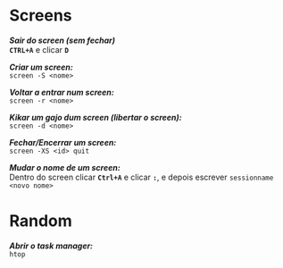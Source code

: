 # Screens
***Sair do screen (sem fechar)***<br/>
**`CTRL+A`** e clicar **`D`**

***Criar um screen:***<br/>
`screen -S <nome>`

***Voltar a entrar num screen:***<br/>
`screen -r <nome>`

***Kikar um gajo dum screen (libertar o screen):***<br/>
`screen -d <nome>`

***Fechar/Encerrar um screen:***<br/>
`screen -XS <id> quit`

***Mudar o nome de um screen:***<br/>
Dentro do screen clicar **`Ctrl+A`** e clicar **`:`**, e depois escrever `sessionname <novo nome>`

# Random
***Abrir o task manager:***<br/>
`htop`
